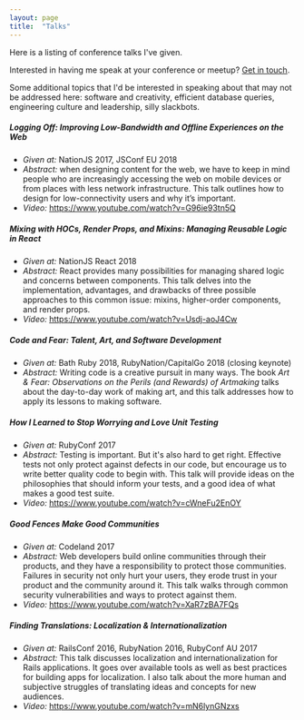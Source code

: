 ```yaml
---
layout: page
title:  "Talks"
---
```


Here is a listing of conference talks I've given.

Interested in having me speak at your conference or meetup? [Get in touch](mailto:valerie.woolard@gmail.com).

Some additional topics that I'd be interested in speaking about that may not be addressed here: software and creativity, efficient database queries, engineering culture and leadership, silly slackbots.

##### Logging Off: Improving Low-Bandwidth and Offline Experiences on the Web

* _Given at:_ NationJS 2017, JSConf EU 2018
* _Abstract:_  when designing content for the web, we have to keep in mind people who are increasingly accessing the web on mobile devices or from places with less network infrastructure. This talk outlines how to design for low-connectivity users and why it’s important.
* _Video:_ <https://www.youtube.com/watch?v=G96ie93tn5Q>


##### Mixing with HOCs, Render Props, and Mixins: Managing Reusable Logic in React

* _Given at:_ NationJS React 2018
* _Abstract:_ React provides many possibilities for managing shared logic and concerns between components. This talk delves into the implementation, advantages, and drawbacks of three possible approaches to this common issue: mixins, higher-order components, and render props.
* _Video:_ <https://www.youtube.com/watch?v=Usdj-aoJ4Cw>

##### Code and Fear: Talent, Art, and Software Development

* _Given at:_ Bath Ruby 2018, RubyNation/CapitalGo 2018 (closing keynote)
* _Abstract:_ Writing code is a creative pursuit in many ways. The book _Art & Fear: Observations on the Perils (and Rewards) of Artmaking_ talks about the day-to-day work of making art, and this talk addresses how to apply its lessons to making software.

##### How I Learned to Stop Worrying and Love Unit Testing

* _Given at:_ RubyConf 2017
* _Abstract:_ Testing is important. But it's also hard to get right. Effective tests not only protect against defects in our code, but encourage us to write better quality code to begin with. This talk will provide ideas on the philosophies that should inform your tests, and a good idea of what makes a good test suite.
* _Video:_ <https://www.youtube.com/watch?v=cWneFu2EnOY>

##### Good Fences Make Good Communities
* _Given at:_ Codeland 2017
* _Abstract:_ Web developers build online communities through their products, and they have a responsibility to protect those communities. Failures in security not only hurt your users, they erode trust in your product and the community around it. This talk walks through common security vulnerabilities and ways to protect against them.
* _Video:_ <https://www.youtube.com/watch?v=XaR7zBA7FQs>

##### Finding Translations: Localization & Internationalization
* _Given at:_ RailsConf 2016, RubyNation 2016, RubyConf AU 2017
* _Abstract:_ This talk discusses localization and internationalization for Rails applications. It goes over available tools as well as best practices for building apps for localization. I also talk about the more human and subjective struggles of translating ideas and concepts for new audiences.
* _Video:_ <https://www.youtube.com/watch?v=mN6lynGNzxs>
